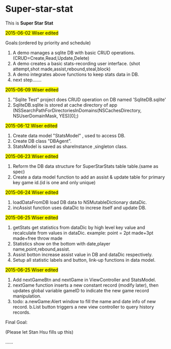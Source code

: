 # Super-star-stat
This is **Super Star Stat**

<mark>2015-06-02 Wiser edited</mark>

Goals:(ordered by priority and schedule)

1. A demo manages a sqlite DB with basic CRUD operations. (CRUD=Create,Read,Update,Delete)
2. A demo creates a basic stats-recording user interface. (shot attempt,shot made,assist,rebound,steal,block)
3. A demo integrates above functions to keep stats data in DB.
4. next step.......


<mark>2015-06-09 Wiser edited</mark>

1. "Sqlite Test" project does CRUD operation on DB named 'SqliteDB.sqlite' 
2. SqliteDB.sqlite is stored at cache directory of app 
(NSSearchPathForDirectoriesInDomains(NSCachesDirectory, NSUserDomainMask, YES)[0];)

<mark>2015-06-12 Wiser edited</mark>

1. Create data model "StatsModel" , used to access DB.
2. Create DB class "DBAgent".
3. StatsModel is saved as shareInstance ,singleton class.

<mark>2015-06-23 Wiser edited</mark>

1. Reform the DB data structure for SuperStarStats table table.(same as spec)
2. Create a data model function to add an assist & update table for primary key game id.(id is one and only unique)

<mark>2015-06-24 Wiser edited</mark>

1. loadDataFromDB load DB data to NSMutableDictionary dataDic.
2. incAssist function uses dataDic to increse itself and update DB.

<mark>2015-06-25 Wiser edited</mark>

1. getStats get statistics from dataDic by high level key value and recalculate    from values in dataDic.
   example: point = 2pt made+3pt made+free throw made
2. Statistics show on the bottom with date,player name,point,rebound,assist.
3. Assist botton increase assist value in DB and dataDic respectively.
4. Setup all statistic labels and button, link-up functions in data model.


<mark>2015-06-25 Wiser edited</mark>

1. Add nextGameBtn and nextGame in ViewController and StatsModel.
2. nextGame function inserts a new constant record (modify later),
   then updates global variable gameID to indicate the new game record manipulation.
3. todo: 
	a.newGame:Alert window to fill the name and date info of new record.
	b.List button triggers a new view controller to query history records.

Final Goal: 

(Please let Stan Hsu fills up this)

......

